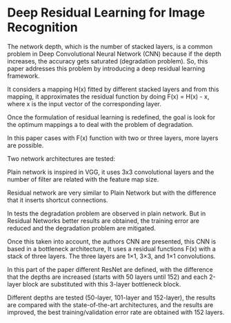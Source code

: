 # Deep Residual Learning for Image Recognition

The network depth, which is the number of stacked layers, is a common problem in Deep Convolutional Neural Network (CNN) because if the depth increases, the accuracy gets saturated (degradation problem). So, this paper addresses this problem by introducing a deep residual learning framework. 

It considers a mapping H(x) fitted by different stacked layers and from this mapping, it approximates the residual function by doing F(x) = H(x) - x, where x is the input vector of the corresponding layer.  

Once the formulation of residual learning is redefined, the goal is look for the optimum mappings a to deal with the problem of degradation.

In this paper cases with F(x) function with two or three layers, more layers are possible.

Two network architectures are tested:

Plain network is inspired in VGG, it uses 3x3 convolutional layers and the number of filter are related with the feature map size.

Residual network are very similar to Plain Network but with the difference that it inserts shortcut connections.

In tests the degradation problem are observed in plain network. But in Residual Networks better results are obtained, the training error are reduced and the degradation problem are mitigated.

Once this taken into account, the authors CNN are presented, this CNN is based in a bottleneck architecture, It uses a residual functions F(x) with a stack of three layers. The three layers are 1×1, 3×3, and 1×1 convolutions. 

In this part of the paper different ResNet are defined, with the difference that the depths are increased (starts with 50 layers until 152) and each 2-layer block are substituted with this 3-layer bottleneck block.

Different depths are tested (50-layer, 101-layer and 152-layer), the results are compared with the state-of-the-art architectures, and the results are improved, the best training/validation error rate are obtained with 152 layers.

